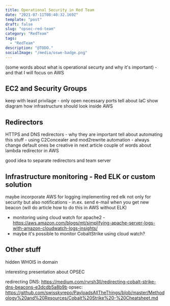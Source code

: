 ```yaml
---
title: Operational Security in Red Team
date: "2021-07-11T08:40:32.169Z"
template: "post"
draft: false
slug: "opsec-red-team"
category: "RedTeam"
tags:
  - "RedTeam"
description: "@TODO."
socialImage: "/media/oswe-badge.png"
---
```

(some words about what is operational securty and why it's important) - and that I will focus on AWS

## EC2 and Security Groups
keep with least privilage - only open necessary ports
tell about IaC 
show diagram how infrastructure should look inside AWS

## Redirectors 
HTTPS and DNS redirectors - why they are important
tell about automating this stuff - using C2Concealer and mod2rewrite automation - always change default ones be creative
in next article couple of words about lambda redirector in AWS

good idea to separate redirectors and team server 

## Infrastructure monitoring - Red ELK or custom solution
maybe incorporate AWS for logging 
implementing red elk not only for security but also notifications - in.ex. send e-mail when you get new beacon (will do article how to do this in AWS without ELK)
- monitoring using cloud watch for apache2 - https://aws.amazon.com/blogs/mt/simplifying-apache-server-logs-with-amazon-cloudwatch-logs-insights/
- maybe it's possible to monitor CobaltStrike using cloud watch?

## Other stuff
hidden WHOIS in domain 

interesting presentation about OPSEC

redirecting DNS:
https://medium.com/rvrsh3ll/redirecting-cobalt-strike-dns-beacons-e3dcdb5a8b9b
opsec:
https://github.com/swisskyrepo/PayloadsAllTheThings/blob/master/Methodology%20and%20Resources/Cobalt%20Strike%20-%20Cheatsheet.md




